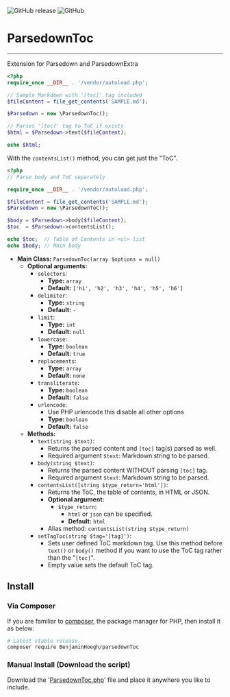 ![GitHub release](https://img.shields.io/github/release/BenjaminHoegh/parsedownToc.svg?style=flat-square)
![GitHub](https://img.shields.io/github/license/BenjaminHoegh/parsedownToc.svg?style=flat-square)

# ParsedownToc

---

Extension for Parsedown and ParsedownExtra



```php
<?php
require_once __DIR__ . '/vendor/autoload.php';

// Sample Markdown with '[toc]' tag included
$fileContent = file_get_contents('SAMPLE.md');

$Parsedown = new \ParsedownToc();

// Parses '[toc]' tag to ToC if exists
$html = $Parsedown->text($fileContent);

echo $html;
```

With the `contentsList()` method, you can get just the "ToC".

```php
<?php
// Parse body and ToC separately

require_once __DIR__ . '/vendor/autoload.php';

$fileContent = file_get_contents('SAMPLE.md');
$Parsedown = new \ParsedownToC();

$body = $Parsedown->body($fileContent);
$toc  = $Parsedown->contentsList();

echo $toc;  // Table of Contents in <ul> list
echo $body; // Main body
```

- **Main Class:** `ParsedownToc(array $options = null)`
  - **Optional arguments:**
    - `selectors`:
      - **Type:** `array`
      - **Default:** `['h1', 'h2', 'h3', 'h4', 'h5', 'h6']`
    - `delimiter`:
      - **Type:** `string`
      - **Default:** `-`
    - `limit`:
      - **Type:** `int`
      - **Default:** `null`
    - `lowercase`:
      - **Type:** `boolean`
      - **Default:** `true`
    - `replacements`:
      - **Type:** `array`
      - **Default:** `none`
    - `transliterate`:
      - **Type:** `boolean`
      - **Default:** `false`
    - `urlencode`:
      - Use PHP urlencode this disable all other options
      - **Type:** `boolean`
      - **Default:** `false`
  - **Methods:**
    - `text(string $text)`:
      - Returns the parsed content and `[toc]` tag(s) parsed as well.
      - Required argument `$text`: Markdown string to be parsed.
    - `body(string $text)`:
      - Returns the parsed content WITHOUT parsing `[toc]` tag.
      - Required argument `$text`: Markdown string to be parsed.
    - `contentsList([string $type_return='html'])`:
      - Returns the ToC, the table of contents, in HTML or JSON.
      - **Optional argument:**
        - `$type_return`:
          - `html` or `json` can be specified.
          - **Default:** `html`
      - Alias method: `contentsList(string $type_return)`
    - `setTagToc(string $tag='[tag]')`:
      - Sets user defined ToC markdown tag. Use this method before `text()` or `body()` method if you want to use the ToC tag rather than the "`[toc]`".
      - Empty value sets the default ToC tag.

## Install

### Via Composer

If you are familiar to [composer](https://en.wikipedia.org/wiki/Composer_(software)), the package manager for PHP, then install it as below:

```bash
# Latest stable release
composer require BenjaminHoegh/parsedownToc
```

### Manual Install (Download the script)

Download the '[ParsedownToc.php](BenjaminHoegh/parsedownToc/blob/master/ParsedownToc.php)' file and place it anywhere you like to include.
